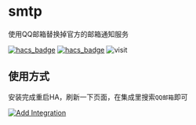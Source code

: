 # smtp
使用QQ邮箱替换掉官方的邮箱通知服务

[![hacs_badge](https://img.shields.io/badge/Home-Assistant-%23049cdb)](https://www.home-assistant.io/)
[![hacs_badge](https://img.shields.io/badge/HACS-Custom-41BDF5.svg)](https://github.com/hacs/integration)
![visit](https://visitor-badge.laobi.icu/badge?page_id=shaonianzhentan.smtp&left_text=visit)

## 使用方式

安装完成重启HA，刷新一下页面，在集成里搜索`QQ邮箱`即可

[![Add Integration](https://my.home-assistant.io/badges/config_flow_start.svg)](https://my.home-assistant.io/redirect/config_flow_start?domain=smtp)

